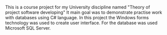 This is a course project for my University discipline named "Theory of project software developing"
It main goal was to demonstrate practise work with databases using C# language.
In this project the Windows forms technology was used to create user interface.
For the database was used Microsoft SQL Server.

